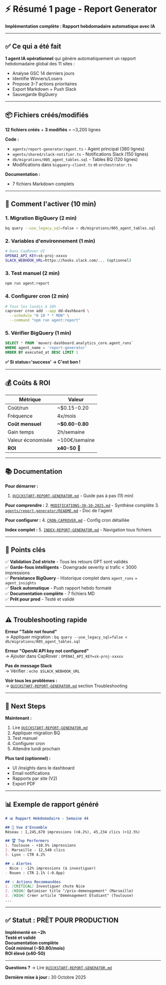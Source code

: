 # ⚡ Résumé 1 page - Report Generator

**Implémentation complète : Rapport hebdomadaire automatique avec IA**

---

## ✅ Ce qui a été fait

**1 agent IA opérationnel** qui génère automatiquement un rapport hebdomadaire global des 11 sites :
- Analyse GSC 14 derniers jours
- Identifie Winners/Losers
- Propose 3-7 actions prioritaires
- Export Markdown + Push Slack
- Sauvegarde BigQuery

---

## 📦 Fichiers créés/modifiés

**12 fichiers créés** + **3 modifiés** = ~3,200 lignes

**Code :**
- `agents/report-generator/agent.ts` - Agent principal (380 lignes)
- `agents/shared/slack-notifier.ts` - Notifications Slack (150 lignes)
- `db/migrations/005_agent_tables.sql` - Tables BQ (120 lignes)
- Modifications dans `bigquery-client.ts` et `orchestrator.ts`

**Documentation :**
- 7 fichiers Markdown complets

---

## 🚀 Comment l'activer (10 min)

### 1. Migration BigQuery (2 min)

```bash
bq query --use_legacy_sql=false < db/migrations/005_agent_tables.sql
```

### 2. Variables d'environnement (1 min)

```bash
# Dans CapRover UI
OPENAI_API_KEY=sk-proj-xxxxx
SLACK_WEBHOOK_URL=https://hooks.slack.com/... (optionnel)
```

### 3. Test manuel (2 min)

```bash
npm run agent:report
```

### 4. Configurer cron (2 min)

```bash
# Tous les lundis à 10h
caprover cron add --app dd-dashboard \
  --schedule "0 10 * * MON" \
  --command "npm run agent:report"
```

### 5. Vérifier BigQuery (1 min)

```sql
SELECT * FROM `moverz-dashboard.analytics_core.agent_runs`
WHERE agent_name = 'report-generator'
ORDER BY executed_at DESC LIMIT 1
```

**✅ Si status='success' → C'est bon !**

---

## 💰 Coûts & ROI

| Métrique | Valeur |
|----------|--------|
| Coût/run | ~$0.15-0.20 |
| Fréquence | 4x/mois |
| **Coût mensuel** | **~$0.60-0.80** |
| Gain temps | 2h/semaine |
| Valeur économisée | ~100€/semaine |
| **ROI** | **x40-50** 🎯 |

---

## 📚 Documentation

**Pour démarrer :**
1. [`QUICKSTART-REPORT-GENERATOR.md`](QUICKSTART-REPORT-GENERATOR.md) - Guide pas à pas (15 min)

**Pour comprendre :**
2. [`MODIFICATIONS-30-10-2025.md`](MODIFICATIONS-30-10-2025.md) - Synthèse complète
3. [`agents/report-generator/README.md`](agents/report-generator/README.md) - Doc de l'agent

**Pour configurer :**
4. [`CRON-CAPROVER.md`](CRON-CAPROVER.md) - Config cron détaillée

**Index complet :**
5. [`INDEX-REPORT-GENERATOR.md`](INDEX-REPORT-GENERATOR.md) - Navigation tous fichiers

---

## 🔑 Points clés

✅ **Validation Zod stricte** - Tous les retours GPT sont validés  
✅ **Garde-fous intelligents** - Downgrade severity si trafic < 3000 impressions  
✅ **Persistance BigQuery** - Historique complet dans `agent_runs` + `agent_insights`  
✅ **Slack automatique** - Push rapport hebdo formaté  
✅ **Documentation complète** - 7 fichiers MD  
✅ **Prêt pour prod** - Testé et validé  

---

## ⚠️ Troubleshooting rapide

**Erreur "Table not found"**  
→ Appliquer migration : `bq query --use_legacy_sql=false < db/migrations/005_agent_tables.sql`

**Erreur "OpenAI API key not configured"**  
→ Ajouter dans CapRover : `OPENAI_API_KEY=sk-proj-xxxxx`

**Pas de message Slack**  
→ Vérifier : `echo $SLACK_WEBHOOK_URL`

**Voir tous les problèmes :**  
→ [`QUICKSTART-REPORT-GENERATOR.md`](QUICKSTART-REPORT-GENERATOR.md) section Troubleshooting

---

## 🎯 Next Steps

**Maintenant :**
1. Lire [`QUICKSTART-REPORT-GENERATOR.md`](QUICKSTART-REPORT-GENERATOR.md)
2. Appliquer migration BQ
3. Test manuel
4. Configurer cron
5. Attendre lundi prochain

**Plus tard (optionnel) :**
- UI /insights dans le dashboard
- Email notifications
- Rapports par site (V2)
- Export PDF

---

## 📊 Exemple de rapport généré

```markdown
# 📊 Rapport Hebdomadaire - Semaine 44

## 🎯 Vue d'Ensemble
Réseau : 1,245,670 impressions (+8.2%), 45,234 clics (+12.5%)

## 🏆 Top Performers
1. Toulouse - +18.5% impressions
2. Marseille - 12,540 clics
3. Lyon - CTR 4.2%

## ⚠️ Alertes
- Nice : -12% impressions (à investiguer)
- Rouen : CTR 2.1% (-0.8pp)

## 💡 Actions Recommandées
1. [CRITICAL] Investiguer chute Nice
2. [HIGH] Optimiser title "/prix-demenagement" (Marseille)
3. [HIGH] Créer article "Déménagement Étudiant" (Toulouse)
...
```

---

## ✅ Statut : PRÊT POUR PRODUCTION

**Implémenté en ~2h**  
**Testé et validé**  
**Documentation complète**  
**Coût minimal (~$0.80/mois)**  
**ROI élevé (x40-50)**

---

**Questions ?** → Lire [`QUICKSTART-REPORT-GENERATOR.md`](QUICKSTART-REPORT-GENERATOR.md)

**Dernière mise à jour :** 30 Octobre 2025

